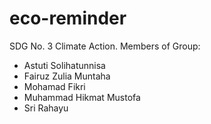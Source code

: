 # eco-reminder

SDG No. 3 Climate Action.
Members of Group:
- Astuti Solihatunnisa
- Fairuz Zulia Muntaha
- Mohamad Fikri
- Muhammad Hikmat Mustofa
- Sri Rahayu
